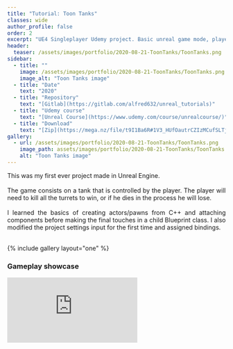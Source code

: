 ```yaml
---
title: "Tutorial: Toon Tanks"
classes: wide
author_profile: false
order: 2
excerpt: "UE4 Singleplayer Udemy project. Basic unreal game mode, player controller and pawn introduction."
header:
  teaser: /assets/images/portfolio/2020-08-21-ToonTanks/ToonTanks.png
sidebar:
  - title: ""
    image: /assets/images/portfolio/2020-08-21-ToonTanks/ToonTanks.png
    image_alt: "Toon Tanks image" 
  - title: "Date"
    text: "2020"
  - title: "Repository"
    text: "[Gitlab](https://gitlab.com/alfred632/unreal_tutorials)"
  - title: "Udemy course"
    text: "[Unreal Course](https://www.udemy.com/course/unrealcourse/)"
  - title: "Download"
    text: "[Zip](https://mega.nz/file/t9I1Ba6R#1V3_HUfOautrCZIzMCufSLTj20WRzwPZhuQzYx8ycUQ)"
gallery:
  - url: /assets/images/portfolio/2020-08-21-ToonTanks/ToonTanks.png
    image_path: assets/images/portfolio/2020-08-21-ToonTanks/ToonTanks.png
    alt: "Toon Tanks image"
---
```


<p align="justify">
This was my first ever project made in Unreal Engine.<br><br>
The game consists on a tank that is controlled by the player. The player will need to kill all the turrets to win, or if he dies in the process he will lose.<br><br>
I learned the basics of creating actors/pawns from C++ and attaching components before making the final touches in a child Blueprint class. I also modified the project settings input for the first time and assigned bindings.<br><br>
</p>

{% include gallery layout="one" %}

### Gameplay showcase
<div class="video-container">
  <iframe src="https://mega.nz/embed/xxZCFAbL#LDTWD3z7oT44Or2GS4bXPU6OQv5JZzVFVBqqj6NflBs" 
          frameborder="0" 
          allowfullscreen>
  </iframe>
</div>